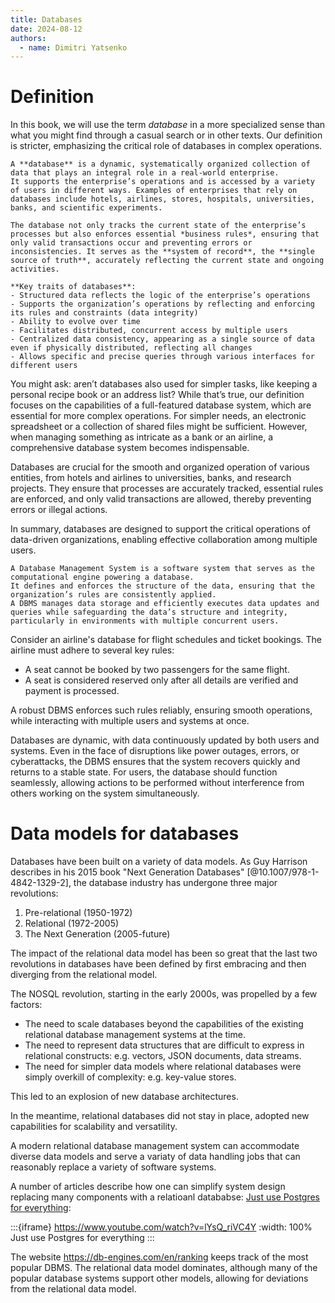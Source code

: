 ```yaml
---
title: Databases
date: 2024-08-12
authors:
  - name: Dimitri Yatsenko
---
```


# Definition
In this book, we will use the term *database* in a more specialized sense than what you might find through a casual search or in other texts.
Our definition is stricter, emphasizing the critical role of databases in complex operations.

```{card} Database
A **database** is a dynamic, systematically organized collection of data that plays an integral role in a real-world enterprise.
It supports the enterprise’s operations and is accessed by a variety of users in different ways. Examples of enterprises that rely on databases include hotels, airlines, stores, hospitals, universities, banks, and scientific experiments.

The database not only tracks the current state of the enterprise’s processes but also enforces essential *business rules*, ensuring that only valid transactions occur and preventing errors or inconsistencies. It serves as the **system of record**, the **single source of truth**, accurately reflecting the current state and ongoing activities.

**Key traits of databases**:
- Structured data reflects the logic of the enterprise’s operations
- Supports the organization’s operations by reflecting and enforcing its rules and constraints (data integrity)
- Ability to evolve over time
- Facilitates distributed, concurrent access by multiple users
- Centralized data consistency, appearing as a single source of data even if physically distributed, reflecting all changes
- Allows specific and precise queries through various interfaces for different users
```

You might ask: aren’t databases also used for simpler tasks, like keeping a personal recipe book or an address list? While that’s true, our definition focuses on the capabilities of a full-featured database system, which are essential for more complex operations. For simpler needs, an electronic spreadsheet or a collection of shared files might be sufficient. However, when managing something as intricate as a bank or an airline, a comprehensive database system becomes indispensable.

Databases are crucial for the smooth and organized operation of various entities, from hotels and airlines to universities, banks, and research projects. They ensure that processes are accurately tracked, essential rules are enforced, and only valid transactions are allowed, thereby preventing errors or illegal actions.

In summary, databases are designed to support the critical operations of data-driven organizations, enabling effective collaboration among multiple users.

```{card} Database Management Systems (DBMS)
A Database Management System is a software system that serves as the computational engine powering a database.
It defines and enforces the structure of the data, ensuring that the organization’s rules are consistently applied.
A DBMS manages data storage and efficiently executes data updates and queries while safeguarding the data’s structure and integrity, particularly in environments with multiple concurrent users.
```
Consider an airline's database for flight schedules and ticket bookings. The airline must adhere to several key rules:

* A seat cannot be booked by two passengers for the same flight.
* A seat is considered reserved only after all details are verified and payment is processed.

A robust DBMS enforces such rules reliably, ensuring smooth operations, while interacting with multiple users and systems at once.

Databases are dynamic, with data continuously updated by both users and systems. Even in the face of disruptions like power outages, errors, or cyberattacks, the DBMS ensures that the system recovers quickly and returns to a stable state. For users, the database should function seamlessly, allowing actions to be performed without interference from others working on the system simultaneously.

# Data models for databases
Databases have been built on a variety of data models. 
As Guy Harrison describes in his 2015 book "Next Generation Databases" [@10.1007/978-1-4842-1329-2], the database industry has undergone three major revolutions:
1. Pre-relational (1950-1972)
2. Relational (1972-2005)
3. The Next Generation (2005-future)

The impact of the relational data model has been so great that the last two revolutions in databases have been defined by first embracing and then diverging from the relational model.

The NOSQL revolution, starting in the early 2000s, was propelled by a few factors:
 * The need to scale databases beyond the capabilities of the existing relational database management systems at the time. 
 * The need to represent data structures that are difficult to express in relational constructs: e.g. vectors, JSON documents, data streams.
 * The need for simpler data models where relational databases were simply overkill of complexity: e.g. key-value stores.

This led to an explosion of new database architectures. 

In the meantime, relational databases did not stay in place, adopted new capabilities for scalability and versatility.

A modern relational database management system can accommodate diverse data models and serve a variaty of data handling jobs that can reasonably replace a variety of software systems.  

A number of articles describe how one can simplify system design replacing many components with a relatioanl datababse: [Just use Postgres for everything](https://www.amazingcto.com/postgres-for-everything/):

:::{iframe} https://www.youtube.com/watch?v=lYsQ_riVC4Y
:width: 100%
Just use Postgres for everything
:::

The website https://db-engines.com/en/ranking keeps track of the most popular DBMS. 
The relational data model dominates, although many of the popular database systems support other models, allowing for deviations from the relational data model.
